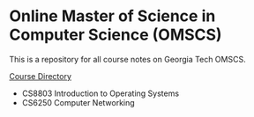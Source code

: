 # Online Master of Science in Computer Science (OMSCS)

This is a repository for all course notes on Georgia Tech OMSCS.

[Course Directory](https://www.udacity.com/georgia-tech)

* CS8803 Introduction to Operating Systems
* CS6250 Computer Networking